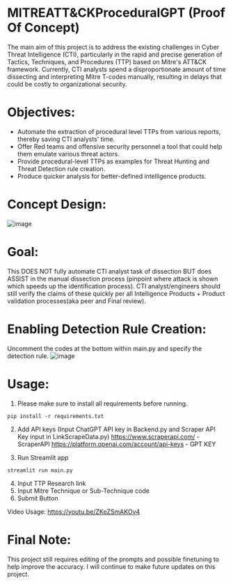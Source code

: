 # MITREATT&CKProceduralGPT (Proof Of Concept)
The main aim of this project is to address the existing challenges in Cyber Threat Intelligence (CTI), particularly in the rapid and precise generation of Tactics, Techniques, and Procedures (TTP) based on Mitre's ATT&CK framework. Currently, CTI analysts spend a disproportionate amount of time dissecting and interpreting Mitre T-codes manually, resulting in delays that could be costly to organizational security.

# Objectives:
- Automate the extraction of procedural level TTPs from various reports, thereby saving CTI analysts' time.
- Offer Red teams and offensive security personnel a tool that could help them emulate various threat actors.
- Provide procedural-level TTPs as examples for Threat Hunting and Threat Detection rule creation.
- Produce quicker analysis for better-defined intelligence products.

# Concept Design:
![image](https://github.com/hokman0414/MitreProceduralGPT/assets/106271123/acbe8e8c-71e6-4a62-909d-b2b4afc68119)


# Goal:
This DOES NOT fully automate CTI analyst task of dissection BUT does ASSIST in the manual dissection process (pinpoint where attack is shown which speeds up the identification process). CTI analyst/engineers should still verify the claims of these quickly per all Intelligence Products + Product validation processes(aka peer and Final review). 

# Enabling Detection Rule Creation:
Uncomment the codes at the bottom within main.py and specify the detection rule.
![image](https://github.com/hokman0414/MITREATTACKProceduralGPT/assets/106271123/cd88200b-3d85-4d6f-9237-915332d770b9)


# Usage: 
1. Please make sure to install all requirements before running.
```
pip install -r requirements.txt
```
2. Add API keys (Input ChatGPT API key in Backend.py and Scraper API Key input in LinkScrapeData.py)
https://www.scraperapi.com/ - ScraperAPI
https://platform.openai.com/account/api-keys - GPT KEY

3. Run Streamlit app
```
streamlit run main.py
```
4. Input TTP Research link
5. Input Mitre Technique or Sub-Technique code
6. Submit Button

Video Usage: https://youtu.be/ZKeZSmAKOy4

# Final Note:
This project still requires editing of the prompts and possible finetuning to help improve the accuracy. I will continue to make future updates on this project.
